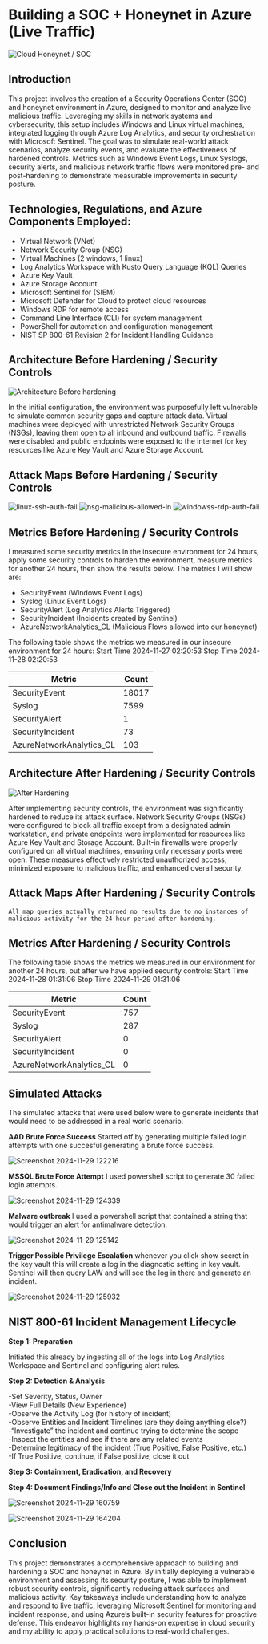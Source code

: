 # Building a SOC + Honeynet in Azure (Live Traffic)
![Cloud Honeynet / SOC](https://github.com/user-attachments/assets/8131775f-15e4-4108-aa12-ec0a5690c3c0)



## Introduction

This project involves the creation of a Security Operations Center (SOC) and honeynet environment in Azure, designed to monitor and analyze live malicious traffic. Leveraging my skills in network systems and cybersecurity, this setup includes Windows and Linux virtual machines, integrated logging through Azure Log Analytics, and security orchestration with Microsoft Sentinel. The goal was to simulate real-world attack scenarios, analyze security events, and evaluate the effectiveness of hardened controls. Metrics such as Windows Event Logs, Linux Syslogs, security alerts, and malicious network traffic flows were monitored pre- and post-hardening to demonstrate measurable improvements in security posture.

## **Technologies, Regulations, and Azure Components Employed:**

- Virtual Network (VNet)
- Network Security Group (NSG)
- Virtual Machines (2 windows, 1 linux)
- Log Analytics Workspace with Kusto Query Language (KQL) Queries
- Azure Key Vault
- Azure Storage Account
- Microsoft Sentinel for (SIEM)
- Microsoft Defender for Cloud to protect cloud resources
- Windows RDP for remote access
- Command Line Interface (CLI) for system management
- PowerShell for automation and configuration management
- NIST SP  800-61 Revision 2 for Incident Handling Guidance
  
## Architecture Before Hardening / Security Controls
![Architecture Before hardening](https://github.com/user-attachments/assets/ced174d6-603b-412a-8590-713acf03e2ce)

In the initial configuration, the environment was purposefully left vulnerable to simulate common security gaps and capture attack data. Virtual machines were deployed with unrestricted Network Security Groups (NSGs), leaving them open to all inbound and outbound traffic. Firewalls were disabled and public endpoints were exposed to the internet for key resources like Azure Key Vault and Azure Storage Account.

## Attack Maps Before Hardening / Security Controls
![linux-ssh-auth-fail](https://github.com/user-attachments/assets/99d41a74-51c7-441a-bca0-883f52a81f04)
![nsg-malicious-allowed-in](https://github.com/user-attachments/assets/6529b4e3-3291-423c-a93f-3849c907ac13)
![windowss-rdp-auth-fail](https://github.com/user-attachments/assets/6a25ce65-883d-40cc-a76b-d2f7156f7c95)

## Metrics Before Hardening / Security Controls
I measured some security metrics in the insecure environment for 24 hours, apply some security controls to harden the environment, measure metrics for another 24 hours, then show the results below. The metrics I will show are:

- SecurityEvent (Windows Event Logs)
- Syslog (Linux Event Logs)
- SecurityAlert (Log Analytics Alerts Triggered)
- SecurityIncident (Incidents created by Sentinel)
- AzureNetworkAnalytics_CL (Malicious Flows allowed into our honeynet)

  
The following table shows the metrics we measured in our insecure environment for 24 hours:
Start Time 2024-11-27 02:20:53
Stop Time 2024-11-28 02:20:53

| Metric                   | Count
| ------------------------ | -----
| SecurityEvent            | 18017
| Syslog                   | 7599
| SecurityAlert            | 1
| SecurityIncident         | 73
| AzureNetworkAnalytics_CL | 103

## Architecture After Hardening / Security Controls
![After Hardening](https://github.com/user-attachments/assets/e8cdcbb9-34e0-49e8-b19a-1f60dc64200a)

After implementing security controls, the environment was significantly hardened to reduce its attack surface. Network Security Groups (NSGs) were configured to block all traffic except from a designated admin workstation, and private endpoints were implemented for resources like Azure Key Vault and Storage Account. Built-in firewalls were properly configured on all virtual machines, ensuring only necessary ports were open. These measures effectively restricted unauthorized access, minimized exposure to malicious traffic, and enhanced overall security.

## Attack Maps After Hardening / Security Controls

```All map queries actually returned no results due to no instances of malicious activity for the 24 hour period after hardening.```

## Metrics After Hardening / Security Controls

The following table shows the metrics we measured in our environment for another 24 hours, but after we have applied security controls:
Start Time 2024-11-28 01:31:06
Stop Time	2024-11-29 01:31:06

| Metric                   | Count
| ------------------------ | -----
| SecurityEvent            | 757
| Syslog                   | 287
| SecurityAlert            | 0
| SecurityIncident         | 0
| AzureNetworkAnalytics_CL | 0


## Simulated Attacks
The simulated attacks that were used below were to generate incidents that would need to be addressed in a real world scenario.


**AAD Brute Force Success**
Started off by generating multiple failed login attempts with one succesful generating a brute force success.

![Screenshot 2024-11-29 122216](https://github.com/user-attachments/assets/390ff88c-e521-43c5-8bb9-07101dcf50d1)


**MSSQL Brute Force Attempt**
I used powershell script to generate 30 failed login attempts.

![Screenshot 2024-11-29 124339](https://github.com/user-attachments/assets/d4d68480-7d1b-481c-8631-e6edd51e1beb)


**Malware outbreak**
I used a powershell script that contained a string that would trigger an alert for antimalware detection. 

![Screenshot 2024-11-29 125142](https://github.com/user-attachments/assets/57991fe5-a9f2-4ce0-b07c-64dbf405aad4)


**Trigger Possible Privilege Escalation**
whenever you click show secret in the key vault this will create a log in the diagnostic setting in key vault. Sentinel will then query LAW and will see the log in there and generate an incident.

![Screenshot 2024-11-29 125932](https://github.com/user-attachments/assets/6759eaa1-4341-44b4-81d4-32d5a269846f)

## NIST 800-61 Incident Management Lifecycle

**Step 1: Preparation**

Initiated this already by ingesting all of the logs into Log Analytics Workspace and Sentinel and configuring alert rules.

**Step 2: Detection & Analysis** 

-Set Severity, Status, Owner  
-View Full Details (New Experience)  
-Observe the Activity Log (for history of incident)  
-Observe Entities and Incident Timelines (are they doing anything else?)  
-“Investigate” the incident and continue trying to determine the scope  
-Inspect the entities and see if there are any related events  
-Determine legitimacy of the incident (True Positive, False Positive, etc.)  
-If True Positive, continue, if False positive, close it out  

**Step 3: Containment, Eradication, and Recovery**

**Step 4: Document Findings/Info and Close out the Incident in Sentinel**

![Screenshot 2024-11-29 160759](https://github.com/user-attachments/assets/60726cf1-3ab0-42bd-b5ca-25109f6af337)

![Screenshot 2024-11-29 164204](https://github.com/user-attachments/assets/5af9d93d-6c33-4ba4-9f1c-f7bb34d4709b)

## Conclusion

This project demonstrates a comprehensive approach to building and hardening a SOC and honeynet in Azure. By initially deploying a vulnerable environment and assessing its security posture, I was able to implement robust security controls, significantly reducing attack surfaces and malicious activity. Key takeaways include understanding how to analyze and respond to live traffic, leveraging Microsoft Sentinel for monitoring and incident response, and using Azure’s built-in security features for proactive defense. This endeavor highlights my hands-on expertise in cloud security and my ability to apply practical solutions to real-world challenges.
